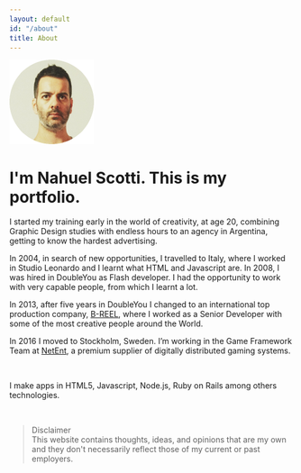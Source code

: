 ```yaml
---
layout: default
id: "/about"
title: About
---
```


<img src="/img/yo.png" alt="singuerinc" width="150" height="150"/>


# I'm Nahuel Scotti. This is my portfolio.

I started my training early in the world of creativity, at age 20, combining Graphic Design studies with endless hours to an agency in Argentina, getting to know the hardest advertising.

In 2004, in search of new opportunities, I travelled to Italy, where I worked in Studio Leonardo and I learnt what HTML and Javascript are. In 2008, I was hired in DoubleYou as Flash developer. I had the opportunity to work with very capable people, from which I learnt a lot.

In 2013, after five years in DoubleYou I changed to an international top production company, <a href="https://www.b-reel.com/" target="_blank">B-REEL</a>, where I worked as a Senior Developer with some of the most creative people around the World.

In 2016 I moved to Stockholm, Sweden. I’m working in the Game Framework Team at <a href="https://www.netent.com/en/" target="_blank">NetEnt</a>, a premium supplier of digitally distributed gaming systems.

<br />

I make apps in HTML5, Javascript, Node.js, Ruby on Rails among others technologies.

<br />

> Disclaimer<br/>This website contains thoughts, ideas, and opinions that are my own and they don't necessarily reflect those of my current or past employers.

<link rel="stylesheet" type="text/css" href="/all.css" />

<style type="text/css">
  .hide {
    display: block;
  }
</style>
